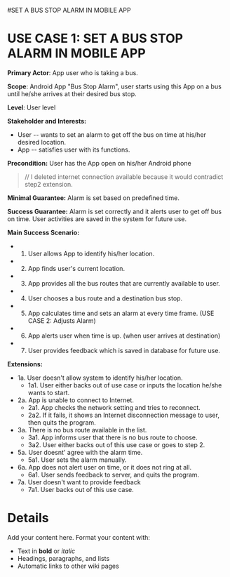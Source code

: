 #SET A BUS STOP ALARM IN MOBILE APP

# USE CASE 1: SET A BUS STOP ALARM IN MOBILE APP #

**Primary Actor**: App user who is taking a bus.

**Scope**: Android App "Bus Stop Alarm", user starts using this App on a bus until he/she arrives at their desired bus stop.

**Level**: User level

**Stakeholder and Interests:**
  * User -- wants to set an alarm to get off the bus on time at his/her desired location.
  * App -- satisfies user with its functions.

**Precondition:** User has the App open on his/her Android phone
> // I deleted internet connection available because it would contradict step2 extension.

**Minimal Guarantee:** Alarm is set based on predefined time.

**Success Guarantee:** Alarm is set correctly and it alerts user to get off bus on time. User activities are saved in the system for future use.

**Main Success Scenario:**
  * 1. User allows App to identify his/her location.
  * 2. App finds user's current location.
  * 3. App provides all the bus routes that are currently available to user.
  * 4. User chooses a bus route and a destination bus stop.
  * 5. App calculates time and sets an alarm at every time frame. (USE CASE 2: Adjusts Alarm)
  * 6. App alerts user when time is up. (when user arrives at destination)
  * 7. User provides feedback which is saved in database for future use.

**Extensions:**
  * 1a. User doesn't allow system to identify his/her location.
    * 1a1. User either backs out of use case or inputs the location he/she wants to start.
  * 2a. App is unable to connect to Internet.
    * 2a1. App checks the network setting and tries to reconnect.
    * 2a2. If it fails, it shows an Internet disconnection message to user, then quits the program.
  * 3a. There is no bus route available in the list.
    * 3a1. App informs user that there is no bus route to choose.
    * 3a2. User either backs out of this use case or goes to step 2.
  * 5a. User doesnt' agree with the alarm time.
    * 5a1. User sets the alarm manually.
  * 6a. App does not alert user on time, or it does not ring at all.
    * 6a1. User sends feedback to server, and quits the program.
  * 7a. User doesn't want to provide feedback
    * 7a1. User backs out of this use case.



# Details #

Add your content here.  Format your content with:
  * Text in **bold** or _italic_
  * Headings, paragraphs, and lists
  * Automatic links to other wiki pages